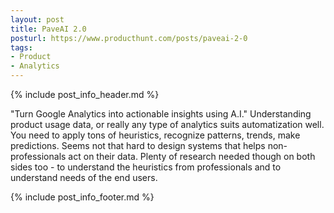 ```yaml
---
layout: post
title: PaveAI 2.0
posturl: https://www.producthunt.com/posts/paveai-2-0
tags:
- Product
- Analytics
---
```


{% include post_info_header.md %}

"Turn Google Analytics into actionable insights using A.I." Understanding product usage data, or really any type of analytics suits automatization well. You need to apply tons of heuristics, recognize patterns, trends, make predictions. Seems not that hard to design systems that helps non-professionals act on their data. Plenty of research needed though on both sides too - to understand the heuristics from professionals and to understand needs of the end users.

{% include post_info_footer.md %}
